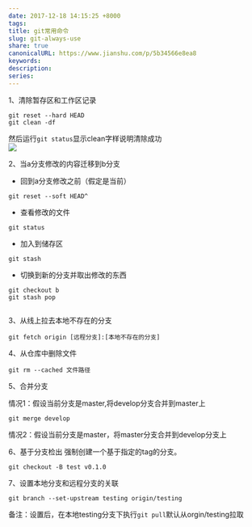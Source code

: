```yaml
---  
date: 2017-12-18 14:15:25 +8000  
tags:   
title: git常用命令  
slug: git-always-use  
share: true  
canonicalURL: https://www.jianshu.com/p/5b34566e8ea8  
keywords:   
description:   
series:   
---  
```

  
1、清除暂存区和工作区记录  
```  
git reset --hard HEAD   
git clean -df  
```  
然后运行`git status`显示clean字样说明清除成功  
![](/images/20231208091276no1.webp)  
  
2、当a分支修改的内容迁移到b分支  
  
* 回到a分支修改之前（假定是当前）  
```  
git reset --soft HEAD^  
```  
  
* 查看修改的文件  
```  
git status  
```  
  
* 加入到储存区  
```  
git stash  
```  
  
* 切换到新的分支并取出修改的东西  
```  
git checkout b  
git stash pop  
  
```  
  
3、从线上拉去本地不存在的分支  
  
```  
git fetch origin [远程分支]:[本地不存在的分支]  
```  
  
4、从仓库中删除文件  
```  
git rm --cached 文件路径  
```  
  
5、合并分支  
  
情况1：假设当前分支是master,将develop分支合并到master上  
  
```  
git merge develop  
```  
情况2：假设当前分支是master，将master分支合并到develop分支上  
  
6、基于分支检出 强制创建一个基于指定的tag的分支。  
```  
git checkout -B test v0.1.0  
```  
  
  
7、设置本地分支和远程分支的关联  
```  
git branch --set-upstream testing origin/testing  
```  
备注：设置后，在本地testing分支下执行`git pull`默认从orgin/testing拉取